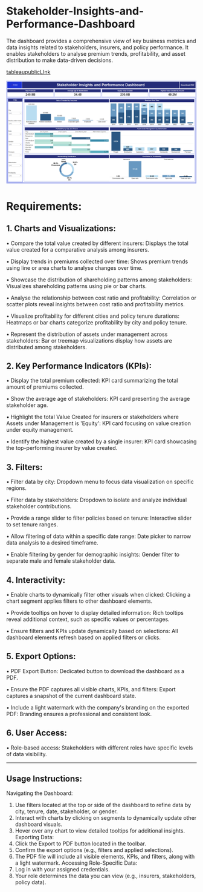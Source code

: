 # Stakeholder-Insights-and-Performance-Dashboard
The dashboard provides a comprehensive view of key business metrics and data insights related to stakeholders, insurers, and policy performance. It enables stakeholders to analyse premium trends, profitability, and asset distribution to make data-driven decisions.

[tableaupublicLInk](https://public.tableau.com/views/StakeholderInsightsandPerformanceDashboard_17400222763130/StakeholderInsightsandPerformanceDashboard?:language=en-US&publish=yes&:sid=&:redirect=auth&:display_count=n&:origin=viz_share_link)

![Screenshot](https://github.com/vinayjraut/Stakeholder-Insights-and-Performance-Dashboard-/blob/03f69dc0c306e3078aa7ae5657271e5eb0bfa25c/Screenshot_1.png)

# Requirements:
## 1. Charts and Visualizations:
•	Compare the total value created by different insurers: Displays the total value created for a comparative analysis among insurers.

•	Display trends in premiums collected over time: Shows premium trends using line or area charts to analyse changes over time.

•	Showcase the distribution of shareholding patterns among stakeholders: Visualizes shareholding patterns using pie or bar charts.

•	Analyse the relationship between cost ratio and profitability: Correlation or scatter plots reveal insights between cost ratio and profitability metrics.

•	Visualize profitability for different cities and policy tenure durations: Heatmaps or bar charts categorize profitability by city and policy tenure.

•	Represent the distribution of assets under management across stakeholders: Bar or treemap visualizations display how assets are distributed among stakeholders.

## 2. Key Performance Indicators (KPIs):
•	Display the total premium collected: KPI card summarizing the total amount of premiums collected.

•	Show the average age of stakeholders: KPI card presenting the average stakeholder age.

•	Highlight the total Value Created for insurers or stakeholders where Assets under Management is 'Equity': KPI card focusing on value creation under equity management.

•	Identify the highest value created by a single insurer: KPI card showcasing the top-performing insurer by value created.

## 3. Filters:
•	Filter data by city: Dropdown menu to focus data visualization on specific regions.

•	Filter data by stakeholders: Dropdown to isolate and analyze individual stakeholder contributions.

•	Provide a range slider to filter policies based on tenure: Interactive slider to set tenure ranges.

•	Allow filtering of data within a specific date range: Date picker to narrow data analysis to a desired timeframe.

•	Enable filtering by gender for demographic insights: Gender filter to separate male and female stakeholder data.

## 4. Interactivity:
•	Enable charts to dynamically filter other visuals when clicked: Clicking a chart segment applies filters to other dashboard elements.

•	Provide tooltips on hover to display detailed information: Rich tooltips reveal additional context, such as specific values or percentages.

•	Ensure filters and KPIs update dynamically based on selections: All dashboard elements refresh based on applied filters or clicks.

## 5. Export Options:
•	PDF Export Button: Dedicated button to download the dashboard as a PDF.

•	Ensure the PDF captures all visible charts, KPIs, and filters: Export captures a snapshot of the current dashboard state.

•	Include a light watermark with the company's branding on the exported PDF: Branding ensures a professional and consistent look.

## 6. User Access:
•	Role-based access: Stakeholders with different roles have specific levels of data visibility.
________________________________________
## Usage Instructions:
Navigating the Dashboard:
1.	Use filters located at the top or side of the dashboard to refine data by city, tenure, date, stakeholder, or gender.
2.	Interact with charts by clicking on segments to dynamically update other dashboard visuals.
3.	Hover over any chart to view detailed tooltips for additional insights.
Exporting Data:
1.	Click the Export to PDF button located in the toolbar.
2.	Confirm the export options (e.g., filters and applied selections).
3.	The PDF file will include all visible elements, KPIs, and filters, along with a light watermark.
Accessing Role-Specific Data:
1.	Log in with your assigned credentials.
2.	Your role determines the data you can view (e.g., insurers, stakeholders, policy data).



